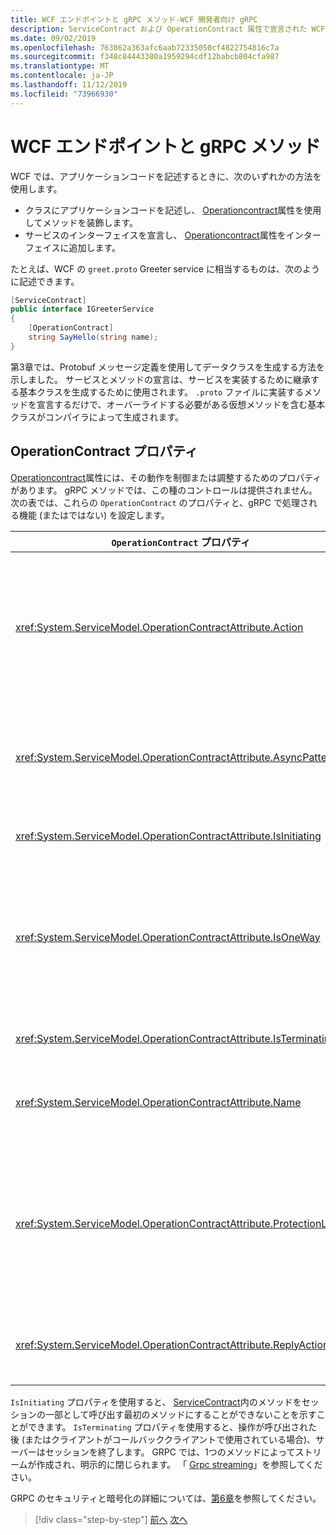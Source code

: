 ```yaml
---
title: WCF エンドポイントと gRPC メソッド-WCF 開発者向け gRPC
description: ServiceContract および OperationContract 属性で宣言された WCF エンドポイントと、Protobuf で宣言されている gRPC メソッドの比較
ms.date: 09/02/2019
ms.openlocfilehash: 763862a363afc6aab72335050cf4822754816c7a
ms.sourcegitcommit: f348c84443380a1959294cdf12babcb804cfa987
ms.translationtype: MT
ms.contentlocale: ja-JP
ms.lasthandoff: 11/12/2019
ms.locfileid: "73966930"
---
```

# <a name="wcf-endpoints-and-grpc-methods"></a>WCF エンドポイントと gRPC メソッド

WCF では、アプリケーションコードを記述するときに、次のいずれかの方法を使用します。

- クラスにアプリケーションコードを記述し、 [Operationcontract](xref:System.ServiceModel.OperationContractAttribute)属性を使用してメソッドを装飾します。
- サービスのインターフェイスを宣言し、 [Operationcontract](xref:System.ServiceModel.OperationContractAttribute)属性をインターフェイスに追加します。

たとえば、WCF の `greet.proto` Greeter service に相当するものは、次のように記述できます。

```csharp
[ServiceContract]
public interface IGreeterService
{
    [OperationContract]
    string SayHello(string name);
}
```

第3章では、Protobuf メッセージ定義を使用してデータクラスを生成する方法を示しました。 サービスとメソッドの宣言は、サービスを実装するために継承する基本クラスを生成するために使用されます。 `.proto` ファイルに実装するメソッドを宣言するだけで、オーバーライドする必要がある仮想メソッドを含む基本クラスがコンパイラによって生成されます。

## <a name="operationcontract-properties"></a>OperationContract プロパティ

[Operationcontract](xref:System.ServiceModel.OperationContractAttribute)属性には、その動作を制御または調整するためのプロパティがあります。 gRPC メソッドでは、この種のコントロールは提供されません。 次の表では、これらの `OperationContract` のプロパティと、gRPC で処理される機能 (またはではない) を設定します。

| `OperationContract` プロパティ | gRPC                                             |
| ---------------------------- | ------------------------------------------------ |
| <xref:System.ServiceModel.OperationContractAttribute.Action>             | 操作を識別する URI。 gRPC は、`.proto` ファイルの `package`、`service`、および `rpc` の名前を使用します。 |
| <xref:System.ServiceModel.OperationContractAttribute.AsyncPattern>       | すべての gRPC サービスメソッドは `Task` オブジェクトを返します。 |
| <xref:System.ServiceModel.OperationContractAttribute.IsInitiating>       | 下記のメモをご覧ください。 |
| <xref:System.ServiceModel.OperationContractAttribute.IsOneWay>           | 一方向の gRPC メソッドは、`Empty` の結果を返すか、クライアントストリーミングを使用します。 |
| <xref:System.ServiceModel.OperationContractAttribute.IsTerminating>      | 下記のメモをご覧ください。 |
| <xref:System.ServiceModel.OperationContractAttribute.Name>               | GRPC では、SOAP 関連の意味はありません。 |
| <xref:System.ServiceModel.OperationContractAttribute.ProtectionLevel>    | メッセージの暗号化なし。ネットワーク暗号化は、トランスポート層 (TLS over HTTP/2) で処理されます。 |
| <xref:System.ServiceModel.OperationContractAttribute.ReplyAction>        | GRPC では、SOAP 関連の意味はありません。 |

`IsInitiating` プロパティを使用すると、 [ServiceContract](xref:System.ServiceModel.ServiceContractAttribute)内のメソッドをセッションの一部として呼び出す最初のメソッドにすることができないことを示すことができます。 `IsTerminating` プロパティを使用すると、操作が呼び出された後 (またはクライアントがコールバッククライアントで使用されている場合)、サーバーはセッションを終了します。 GRPC では、1つのメソッドによってストリームが作成され、明示的に閉じられます。 「 [Grpc streaming](rpc-types.md#grpc-streaming)」を参照してください。

GRPC のセキュリティと暗号化の詳細については、[第6章](security.md)を参照してください。

>[!div class="step-by-step"]
>[前へ](wcf-services-to-grpc-comparison.md)
>[次へ](wcf-bindings.md)
